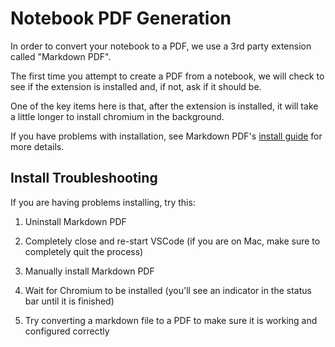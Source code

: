 # Notebook PDF Generation

In order to convert your notebook to a PDF, we use a 3rd party extension called "Markdown PDF".

The first time you attempt to create a PDF from a notebook, we will check to see if the extension is installed and, if not, ask if it should be.

One of the key items here is that, after the extension is installed, it will take a little longer to install chromium in the background.

If you have problems with installation, see Markdown PDF's [install guide](https://github.com/yzane/vscode-markdown-pdf?tab=readme-ov-file#install) for more details.

## Install Troubleshooting

If you are having problems installing, try this:

1. Uninstall Markdown PDF

2. Completely close and re-start VSCode (if you are on Mac, make sure to completely quit the process)

3. Manually install Markdown PDF

4. Wait for Chromium to be installed (you'll see an indicator in the status bar until it is finished)

5. Try converting a markdown file to a PDF to make sure it is working and configured correctly

